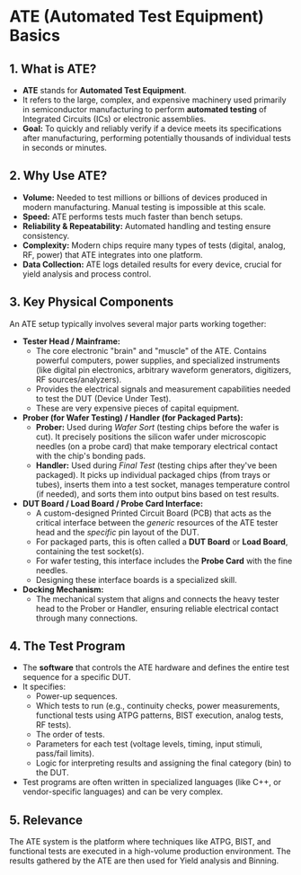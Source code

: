# ATE (Automated Test Equipment) Basics

## 1. What is ATE?

* **ATE** stands for **Automated Test Equipment**.
* It refers to the large, complex, and expensive machinery used primarily in semiconductor manufacturing to perform **automated testing** of Integrated Circuits (ICs) or electronic assemblies.
* **Goal:** To quickly and reliably verify if a device meets its specifications after manufacturing, performing potentially thousands of individual tests in seconds or minutes.

## 2. Why Use ATE?

* **Volume:** Needed to test millions or billions of devices produced in modern manufacturing. Manual testing is impossible at this scale.
* **Speed:** ATE performs tests much faster than bench setups.
* **Reliability & Repeatability:** Automated handling and testing ensure consistency.
* **Complexity:** Modern chips require many types of tests (digital, analog, RF, power) that ATE integrates into one platform.
* **Data Collection:** ATE logs detailed results for every device, crucial for yield analysis and process control.

## 3. Key Physical Components

An ATE setup typically involves several major parts working together:

* **Tester Head / Mainframe:**
    * The core electronic "brain" and "muscle" of the ATE. Contains powerful computers, power supplies, and specialized instruments (like digital pin electronics, arbitrary waveform generators, digitizers, RF sources/analyzers).
    * Provides the electrical signals and measurement capabilities needed to test the DUT (Device Under Test).
    * These are very expensive pieces of capital equipment.
* **Prober (for Wafer Testing) / Handler (for Packaged Parts):**
    * **Prober:** Used during *Wafer Sort* (testing chips before the wafer is cut). It precisely positions the silicon wafer under microscopic needles (on a probe card) that make temporary electrical contact with the chip's bonding pads.
    * **Handler:** Used during *Final Test* (testing chips after they've been packaged). It picks up individual packaged chips (from trays or tubes), inserts them into a test socket, manages temperature control (if needed), and sorts them into output bins based on test results.
* **DUT Board / Load Board / Probe Card Interface:**
    * A custom-designed Printed Circuit Board (PCB) that acts as the critical interface between the *generic* resources of the ATE tester head and the *specific* pin layout of the DUT.
    * For packaged parts, this is often called a **DUT Board** or **Load Board**, containing the test socket(s).
    * For wafer testing, this interface includes the **Probe Card** with the fine needles.
    * Designing these interface boards is a specialized skill.
* **Docking Mechanism:**
    * The mechanical system that aligns and connects the heavy tester head to the Prober or Handler, ensuring reliable electrical contact through many connections.

## 4. The Test Program

* The **software** that controls the ATE hardware and defines the entire test sequence for a specific DUT.
* It specifies:
    * Power-up sequences.
    * Which tests to run (e.g., continuity checks, power measurements, functional tests using ATPG patterns, BIST execution, analog tests, RF tests).
    * The order of tests.
    * Parameters for each test (voltage levels, timing, input stimuli, pass/fail limits).
    * Logic for interpreting results and assigning the final category (bin) to the DUT.
* Test programs are often written in specialized languages (like C++, or vendor-specific languages) and can be very complex.

## 5. Relevance

The ATE system is the platform where techniques like ATPG, BIST, and functional tests are executed in a high-volume production environment. The results gathered by the ATE are then used for Yield analysis and Binning.
